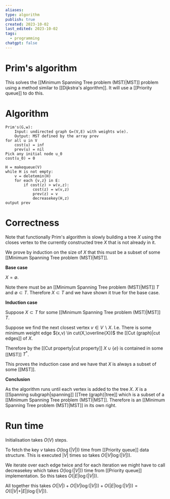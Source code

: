 ```yaml
---
aliases: 
type: algorithm
publish: true
created: 2023-10-02
last_edited: 2023-10-02
tags:
  - programming
chatgpt: false
---
```

# Prim's algorithm

This solves the [[Minimum Spanning Tree problem (MST)|MST]] problem using a method similar to [[Dijkstra's algorithm]]. It will use a [[Priority queue]] to do this. 

# Algorithm

```pseudocode
Prim's(G,w):
	Input: undirected graph G=(V,E) with weights w(e).
	Output: MST defined by the array prev
for all u in V
	cost(u) = inf
	prev(u) = nil
Pick any initial node u_0
cost(u_0) = 0

H = makequeue(V)
while H is not empty:
	v = deletemin(H)
	for each {v,z} in E:
		if cost(z) > w(v,z):
			cost(z) = w(v,z)
			prev(z) = v
			decreasekey(H,z)
output prev
```

# Correctness

Note that functionally Prim's algorithm is slowly building a tree $X$ using the closes vertex to the currently constructed tree $X$ that is not already in it. 

We prove by induction on the size of $X$ that this must be a subset of some [[Minimum Spanning Tree problem (MST)|MST]].

**Base case**

$X = \emptyset$.

Note there must be an [[Minimum Spanning Tree problem (MST)|MST]] $T$ and $\emptyset \subset T$. Therefore $X \subset T$ and we have shown it true for the base case. 

**Induction case**

Suppose $X \subset T$ for some [[Minimum Spanning Tree problem (MST)|MST]] $T$. 

Suppose we find the next closest vertex $v \in V \backslash X$. I.e. There is some minimum weight edge $(x,v) \in cut(X,\overline{X})$ the [[Cut (graph)|cut edges]] of $X$.  

Therefore by the [[Cut property|cut property]] $X \cup \{e\}$ is contained in some [[MST]] $T^{\ast}$.

This proves the induction case and we have that $X$ is always a subset of some [[MST]].

**Conclusion**

As the algorithm runs until each vertex is added to the tree $X$. $X$ is a [[Spanning subgraph|spanning]] [[Tree (graph)|tree]] which is a subset of a [[Minimum Spanning Tree problem (MST)|MST]]. Therefore is an [[Minimum Spanning Tree problem (MST)|MST]] in its own right.

# Run time

Initialisation takes $O(V)$ steps.

To fetch the key $v$ takes $O(\log(\vert V \vert))$ time from [[Priority queue]] data structure. This is executed $\vert V \vert$ times so takes $O(\vert V \vert \log(\vert V \vert))$.

We iterate over each edge twice and for each iteration we might have to call decreasekey which takes $O(\log(\vert V \vert))$ time from [[Priority queue]] implementation. So this takes $O(\vert E \vert \log(\vert V \vert))$. 

All together this takes $O(\vert V \vert) + O(\vert V \vert \log(\vert V \vert)) + O(\vert E \vert \log(\vert V \vert)) = O((\vert V \vert + \vert E \vert) \log(\vert V \vert))$.

